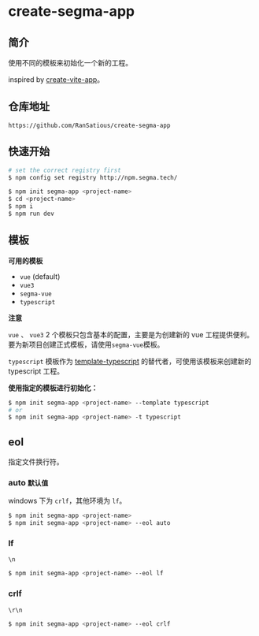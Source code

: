 # create-segma-app

## 简介

使用不同的模板来初始化一个新的工程。

inspired by [create-vite-app](https://github.com/vitejs/create-vite-app)。

## 仓库地址

```
https://github.com/RanSatious/create-segma-app
```

## 快速开始

```bash
# set the correct registry first
$ npm config set registry http://npm.segma.tech/

$ npm init segma-app <project-name>
$ cd <project-name>
$ npm i
$ npm run dev
```

## 模板

**可用的模板**

-   `vue` (default)
-   `vue3`
-   `segma-vue`
-   `typescript`

**注意**

`vue` 、 `vue3` 2 个模板只包含基本的配置，主要是为创建新的 vue 工程提供便利。  
要为新项目创建正式模板，请使用`segma-vue`模板。

`typescript` 模板作为 [template-typescript](https://github.com/RanSatious/segma-template-typescript) 的替代者，可使用该模板来创建新的 typescript 工程。

**使用指定的模板进行初始化：**

```bash
$ npm init segma-app <project-name> --template typescript
# or
$ npm init segma-app <project-name> -t typescript
```

## eol

指定文件换行符。

### auto `默认值`

windows 下为 `crlf`，其他环境为 `lf`。

```bash
$ npm init segma-app <project-name>
$ npm init segma-app <project-name> --eol auto
```

### lf

`\n`

```bash
$ npm init segma-app <project-name> --eol lf
```

### crlf

`\r\n`

```bash
$ npm init segma-app <project-name> --eol crlf
```
